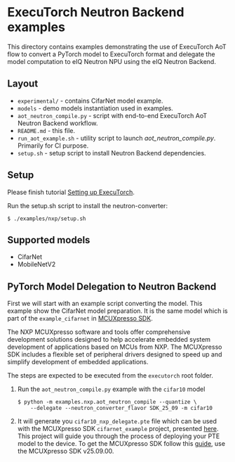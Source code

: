# ExecuTorch Neutron Backend examples
This directory contains examples demonstrating the use of ExecuTorch AoT flow to convert a PyTorch model to ExecuTorch
format and delegate the model computation to eIQ Neutron NPU using the eIQ Neutron Backend.

## Layout
* `experimental/` - contains CifarNet model example.
* `models` - demo models instantiation used in examples.
* `aot_neutron_compile.py` - script with end-to-end ExecuTorch AoT Neutron Backend workflow.
* `README.md` - this file.
* `run_aot_example.sh` - utility script to launch _aot_neutron_compile.py_. Primarily for CI purpose. 
* `setup.sh` - setup script to install Neutron Backend dependencies.

## Setup
Please finish tutorial [Setting up ExecuTorch](https://pytorch.org/executorch/main/getting-started-setup).

Run the setup.sh script to install the neutron-converter:
```commandline
$ ./examples/nxp/setup.sh
```

## Supported models
* CifarNet
* MobileNetV2

## PyTorch Model Delegation to Neutron Backend
First we will start with an example script converting the model. This example show the CifarNet model preparation.
It is the same model which is part of the `example_cifarnet` in
[MCUXpresso SDK](https://www.nxp.com/design/design-center/software/development-software/mcuxpresso-software-and-tools-/mcuxpresso-software-development-kit-sdk:MCUXpresso-SDK).

The NXP MCUXpresso software and tools offer comprehensive development solutions designed to help accelerate embedded
system development of applications based on MCUs from NXP. The MCUXpresso SDK includes a flexible set of peripheral
drivers designed to speed up and simplify development of embedded applications.

The steps are expected to be executed from the `executorch` root folder.

1. Run the `aot_neutron_compile.py` example with the `cifar10` model
    ```commandline
    $ python -m examples.nxp.aot_neutron_compile --quantize \
        --delegate --neutron_converter_flavor SDK_25_09 -m cifar10
    ```

2. It will generate you `cifar10_nxp_delegate.pte` file which can be used with the MCUXpresso SDK `cifarnet_example`
project, presented [here](https://mcuxpresso.nxp.com/mcuxsdk/latest/html/middleware/eiq/executorch/docs/nxp/topics/example_applications.html#how-to-build-and-run-executorch-cifarnet-example).
This project will guide you through the process of deploying your PTE model to the device.
To get the MCUXpresso SDK follow this [guide](https://mcuxpresso.nxp.com/mcuxsdk/latest/html/middleware/eiq/executorch/docs/nxp/topics/getting_mcuxpresso.html),
use the MCUXpresso SDK v25.09.00.
